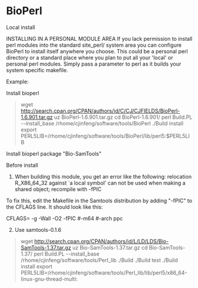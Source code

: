BioPerl
=======

Local install

INSTALLING IN A PERSONAL MODULE AREA
If you lack permission to install perl modules into the standard site_perl/ system area you can configure BioPerl to install itself anywhere you choose. This could be a personal perl directory or a standard place where you plan to put all your 'local' or personal perl modules.
Simply pass a parameter to perl as it builds your system specific makefile.

Example:

Install bioperl
>wget http://search.cpan.org/CPAN/authors/id/C/CJ/CJFIELDS/BioPerl-1.6.901.tar.gz
>uz BioPerl-1.6.901.tar.gz
>cd BioPerl-1.6.901/
>perl Build.PL --install_base /rhome/cjinfeng/software/tools/BioPerl
>./Build install
>export PERL5LIB=/rhome/cjinfeng/software/tools/BioPerl/lib/perl5:$PERL5LIB

Install bioperl package "Bio-SamTools" 

Before install
1. When building this module, you get an error like the following:
relocation R_X86_64_32 against `a local symbol' can not be used when
making a shared object; recompile with -fPIC

To fix this, edit the Makefile in the Samtools distribution by adding
"-fPIC" to the CFLAGS line. It should look like this:

  CFLAGS=  -g -Wall -O2 -fPIC #-m64 #-arch ppc

2. Use samtools-0.1.6

>wget http://search.cpan.org/CPAN/authors/id/L/LD/LDS/Bio-SamTools-1.37.tar.gz
>uz Bio-SamTools-1.37.tar.gz
>cd Bio-SamTools-1.37/
>perl Build.PL --install_base /rhome/cjinfeng/software/tools/Perl_lib
>./Build
>./Build test
>./Build install
>export PERL5LIB=/rhome/cjinfeng/software/tools/Perl_lib/lib/perl5/x86_64-linux-gnu-thread-multi:

